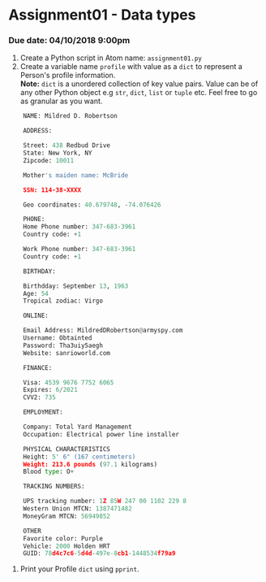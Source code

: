 # Assignment01 - Data types
### Due date: 04/10/2018 9:00pm
1. Create a Python script in Atom name: `assignment01.py`
1. Create a variable name `profile` with value as a `dict` to represent a Person's profile information. <br/>**Note:** `dict` is a unordered collection of key value pairs. Value can be of any other Python object e.g `str`, `dict`, `list` or `tuple` etc. Feel free to go as granular as you want.
```python
    NAME: Mildred D. Robertson

    ADDRESS:

    Street: 438 Redbud Drive
    State: New York, NY 
    Zipcode: 10011

    Mother's maiden name: McBride

    SSN: 114-38-XXXX

    Geo coordinates: 40.679748, -74.076426

    PHONE: 
    Home Phone number: 347-683-3961
    Country code: +1

    Work Phone number: 347-683-3961
    Country code: +1

    BIRTHDAY: 

    Birthdday: September 13, 1963
    Age: 54 
    Tropical zodiac: Virgo

    ONLINE: 

    Email Address: MildredDRobertson@armyspy.com
    Username: Obtainted
    Password: Tha3uiy5aegh
    Website: sanrioworld.com

    FINANCE:

    Visa: 4539 9676 7752 6065
    Expires: 6/2021
    CVV2: 735

    EMPLOYMENT:

    Company: Total Yard Management
    Occupation: Electrical power line installer

    PHYSICAL CHARACTERISTICS
    Height: 5' 6" (167 centimeters)
    Weight: 213.6 pounds (97.1 kilograms)
    Blood type: O+

    TRACKING NUMBERS:

    UPS tracking number: 1Z 85W 247 00 1102 229 8
    Western Union MTCN: 1387471482
    MoneyGram MTCN: 56949852

    OTHER
    Favorite color: Purple
    Vehicle: 2000 Holden HRT
    GUID: 78d4c7c6-5d4d-497e-8cb1-1448534f79a9
```
1. Print your Profile `dict` using `pprint`.

